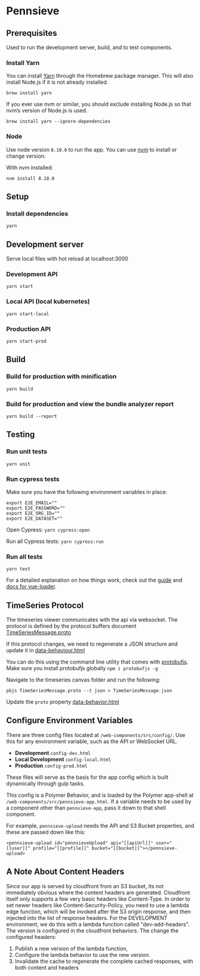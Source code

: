 # Pennsieve

## Prerequisites

Used to run the development server, build, and to test components.

### Install Yarn

You can install [Yarn](https://yarnpkg.com/en/docs/install) through the Homebrew package manager. This will also install Node.js if it is not already installed.

`brew install yarn`

If you ever use nvm or similar, you should exclude installing Node.js so that nvm’s version of Node.js is used.

`brew install yarn --ignore-dependencies`

### Node

Use node version `8.10.0` to run the app. You can use [nvm](https://github.com/creationix/nvm) to install or change version.

With nvm installed:

`nvm install 8.10.0`

## Setup

### Install dependencies
`yarn`

## Development server

Serve local files with hot reload at localhost:3000

### Development API
`yarn start`

### Local API (local kubernetes)
`yarn start-local`

### Production API
`yarn start-prod`

## Build
### Build for production with minification
`yarn build`

### Build for production and view the bundle analyzer report
`yarn build --report`

## Testing
### Run unit tests
`yarn unit`

### Run cypress tests
Make sure you have the following environment variables in place:

```
export E2E_EMAIL=""
export E2E_PASSWORD=""
export E2E_ORG_ID=""
export E2E_DATASET=""
```

Open Cypress: `yarn cypress:open`

Run all Cypress tests: `yarn cypress:run`

### Run all tests
`yarn test`

For a detailed explanation on how things work, check out the [guide](http://vuejs-templates.github.io/webpack/) and [docs for vue-loader](http://vuejs.github.io/vue-loader).

## TimeSeries Protocol

The timeseries viewer communicates with the api via websocket. The protocol is defined by the protocol buffers document [TimeSeriesMessage.proto](web-components/src/components/blackfynn/viewers2/timeseries/canvas/data-behavior.html#L11)

If this protocol changes, we need to regenerate a JSON structure and update it in [data-behaviour.html](web-components/src/components/blackfynn/viewers2/timeseries/canvas/data-behavior.html)

You can do this using the command line utility that comes with [protobufjs](https://www.npmjs.com/package/protobufjs).  Make sure you install protobufjs globally `npm i protobufjs -g`

Navigate to the timeseries canvas folder and run the following:
```
pbjs TimeSeriesMessage.proto --t json > TimeSeriesMessage.json
```
Update the `proto` property [data-behavior.html](web-components/src/components/blackfynn/viewers2/timeseries/canvas/data-behavior.html#L11)

## Configure Environment Variables

There are three config files located at `/web-components/src/config/`. Use this for any environment variable, such as the API or WebSocket URL.

* **Development** `config-dev.html`
* **Local Development** `config-local.html`
* **Production** `config-prod.html`

These files will serve as the basis for the app config which is built dynamically through gulp tasks.

This config is a Polymer Behavior, and is loaded by the Polymer app-shell at `/web-components/src/pennsieve-app.html`. If a variable needs to be used by a component other than `pennsieve-app`, pass it down to that shell component.

For example, `pennsieve-upload` needs the API and S3 Bucket properties, and these are passed down like this:
```
<pennsieve-upload id="pennsieveUpload" api="[[apiUrl]]" user="[[user]]" profile="[[profile]]" bucket="[[bucket]]"></pennsieve-upload>
```

## A Note About Content Headers

Since our app is served by cloudfront from an S3 bucket, its not immediately obvious where the content headers are generated. Cloudfront itself only supports a few very basic headers like Content-Type. In order to set newer headers like Content-Security-Policy, you need to use a lambda edge function, which will be invoked after the S3 origin response, and then injected into the list of response headers. For the DEVELOPMENT environment, we do this with a lambda function called "dev-add-headers". The version is configured in the cloudfront behaviors. The change the configured headers:

1. Publish a new version of the lambda function,
2. Configure the lambda behavior to use the new version.
3. Invalidate the cache to regenerate the complete cached responses, with both content and headers
